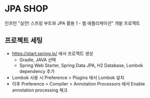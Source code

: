 # JPA SHOP
인프런 "실전! 스프링 부트와 JPA 활용 1 - 웹 애플리케이션" 개발 프로젝트

## 프로젝트 세팅
- https://start.spring.io/ 에서 프로젝트 생성
    - Gradle, JAVA 선택
    - Spring Web Starter, Spring Data JPA, H2 Database, Lombok dependency 추가
- Lombok 사용 시 Preference > Plugins 에서 Lombok 설치
- 이후 Preference > Compiler > Annotation Processors 에서 Enable annotation processing 체크